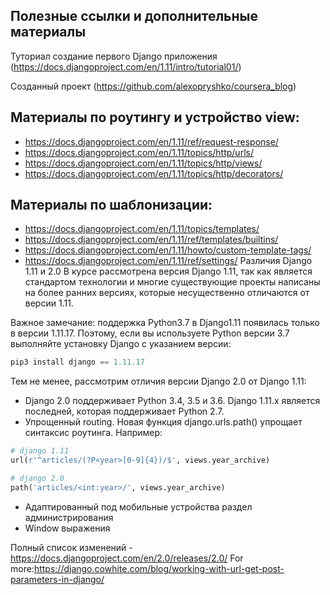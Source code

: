 ## Полезные ссылки и дополнительные материалы
Туториал создание первого Django приложения (https://docs.djangoproject.com/en/1.11/intro/tutorial01/)

Созданный проект (https://github.com/alexopryshko/coursera_blog)

## Материалы по роутингу и устройство view:
* https://docs.djangoproject.com/en/1.11/ref/request-response/
* https://docs.djangoproject.com/en/1.11/topics/http/urls/
* https://docs.djangoproject.com/en/1.11/topics/http/views/
* https://docs.djangoproject.com/en/1.11/topics/http/decorators/
## Материалы по шаблонизации:
* https://docs.djangoproject.com/en/1.11/topics/templates/
* https://docs.djangoproject.com/en/1.11/ref/templates/builtins/
* https://docs.djangoproject.com/en/1.11/howto/custom-template-tags/
* https://docs.djangoproject.com/en/1.11/ref/settings/
Различия Django 1.11 и 2.0
В курсе рассмотрена версия Django 1.11, так как является стандартом технологии и многие существующие проекты написаны на более ранних версиях, которые несущественно отличаются от версии 1.11.

Важное замечание: поддержка  Python3.7 в Django1.11 появилась только в версии 1.11.17. Поэтому, если вы используете Python версии 3.7 выполняйте установку Django с указанием версии:
```Python
pip3 install django == 1.11.17
```

Тем не менее, рассмотрим отличия версии Django 2.0 от Django 1.11:
* Django 2.0 поддерживает Python 3.4, 3.5 и 3.6. Django 1.11.x является последней, которая поддерживает Python 2.7.
* Упрощенный routing. Новая функция django.urls.path() упрощает синтаксис роутинга. Например:
```Python
# django 1.11
url(r'^articles/(?P<year>[0-9]{4})/$', views.year_archive)

# django 2.0
path('articles/<int:year>/', views.year_archive)
```
* Адаптированный под мобильные устройства раздел администрирования
* Window выражения

Полный список изменений - https://docs.djangoproject.com/en/2.0/releases/2.0/
For more:https://django.cowhite.com/blog/working-with-url-get-post-parameters-in-django/
